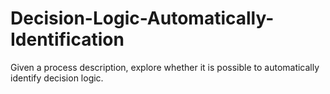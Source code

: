 # Decision-Logic-Automatically-Identification
Given a process description, explore whether it is possible to automatically identify decision logic.
